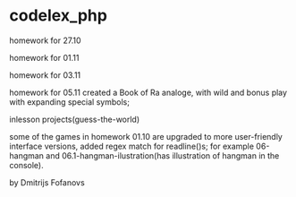 # codelex_php
homework for 27.10

homework for 01.11

homework for 03.11

homework for 05.11
created a Book of Ra analoge, with wild and bonus play with expanding special symbols;

inlesson projects(guess-the-world)

some of the games in homework 01.10 are upgraded to more user-friendly interface versions, added regex match for readline()s;
for example 06-hangman and 06.1-hangman-ilustration(has illustration of hangman in the console).

by Dmitrijs Fofanovs
